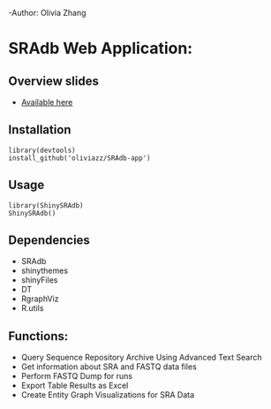-Author: Olivia Zhang 
# SRAdb Web Application:

## Overview slides

- [Available here](http://www.slideshare.net/seandavi/shinysradb-an-r-package-using-shiny-to-wrap-the-sradb-bioconductor-package)

## Installation

```
library(devtools)
install_github('oliviazz/SRAdb-app')
```

## Usage

```
library(ShinySRAdb)
ShinySRAdb()
```

## Dependencies

- SRAdb
- shinythemes
- shinyFiles
- DT
- RgraphViz
- R.utils

## Functions:

- Query Sequence Repository Archive Using Advanced Text Search
- Get information about SRA and FASTQ data files 
- Perform FASTQ Dump for runs
- Export Table Results as Excel
- Create Entity Graph Visualizations for SRA Data 

